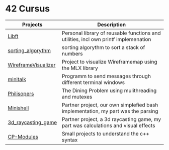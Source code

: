# 42 Cursus

|Projects   | Description  |
|---|---|
|[Libft](https://github.com/floktl/Libft)   | Personal library of reusable functions and utilities, incl own printf implemenation |
|[sorting_algorythm](https://github.com/floktl/sorting_algorithm)   | sorting algorythm to sort a stack of numbers |
|[WireframeVisualizer](https://github.com/floktl/WireframeVisualizer)   | Project to visualize Wireframemap using the MLX library |
|[minitalk](https://github.com/floktl/Minitalk) | Programm to send messages through different terminal windows |
|[Philisopers](https://github.com/floktl/philosophers) | The Dining Problem using mulithreading and mutexes |
|[Minishell](https://github.com/floktl/minishell) | Partner project, our own simplefied bash implementation, my part was the parsing |
|[3d_raycasting_game](https://github.com/floktl/3d_raycasting_game) | Partner project, a 3d raycasting game, my part was calculations and visual effects |
|[CP-Modules](https://github.com/floktl/CPP) | Small projects to understand the c++ syntax |
